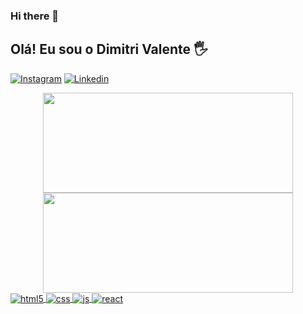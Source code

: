 ### Hi there 👋

## Olá! Eu sou o Dimitri Valente 🖐️


[![Instagram](https://img.shields.io/badge/Instagram-E4405F?style=for-the-badge&logo=instagram&logoColor=white)](https://instagram.com/18dimi)
[![Linkedin](https://img.shields.io/badge/LinkedIn-0077B5?style=for-the-badge&logo=linkedin&logoColor=white)](https://www.linkedin.com/in/dimitri-valente-9b2726223/)


 <div align="center">
  <a href="https://github.com/dimitri1806">
  <img height="160em" width="400em" src="https://github-readme-stats.vercel.app/api?username=dimitri1806&show_icons=true&theme=dark&include_all_commits=true&count_private=true"/>
  <img height="160em" width="400em" src="https://github-readme-stats.vercel.app/api/top-langs/?username=dimitri1806&layout=compact&langs_count=7&theme=dark"/>
</div>

<div style="display: inline_block">
  <img align="center" alt="html5" src="https://img.shields.io/badge/HTML5-E34F26?style=for-the-badge&logo=html5&logoColor=white" />
  <img align="center" alt="css" src="https://img.shields.io/badge/CSS3-1572B6?style=for-the-badge&logo=css3&logoColor=white" />
  <img align="center" alt="js" src="https://img.shields.io/badge/JavaScript-F7DF1E?style=for-the-badge&logo=javascript&logoColor=black" />
  <img align="center" alt="react" src="https://img.shields.io/badge/React-20232A?style=for-the-badge&logo=react&logoColor=61DAFB" />
</div><br/>


